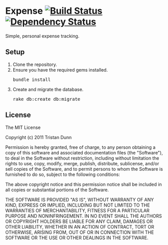 # Expense [![Build Status](https://secure.travis-ci.org/tristandunn/expense.png?branch=master)](http://travis-ci.org/tristandunn/expense) [![Dependency Status](https://gemnasium.com/tristandunn/expense.png)](https://gemnasium.com/tristandunn/expense)

Simple, personal expense tracking.

## Setup

1. Clone the repository.
2. Ensure you have the required gems installed.
   <pre>
   bundle install
   </pre>
3. Create and migrate the database.
   <pre>
   rake db:create db:migrate
   </pre>

## License

The MIT License

Copyright (c) 2011 Tristan Dunn

Permission is hereby granted, free of charge, to any person obtaining a copy
of this software and associated documentation files (the "Software"), to deal
in the Software without restriction, including without limitation the rights
to use, copy, modify, merge, publish, distribute, sublicense, and/or sell
copies of the Software, and to permit persons to whom the Software is
furnished to do so, subject to the following conditions:

The above copyright notice and this permission notice shall be included in
all copies or substantial portions of the Software.

THE SOFTWARE IS PROVIDED "AS IS", WITHOUT WARRANTY OF ANY KIND, EXPRESS OR
IMPLIED, INCLUDING BUT NOT LIMITED TO THE WARRANTIES OF MERCHANTABILITY,
FITNESS FOR A PARTICULAR PURPOSE AND NONINFRINGEMENT. IN NO EVENT SHALL THE
AUTHORS OR COPYRIGHT HOLDERS BE LIABLE FOR ANY CLAIM, DAMAGES OR OTHER
LIABILITY, WHETHER IN AN ACTION OF CONTRACT, TORT OR OTHERWISE, ARISING FROM,
OUT OF OR IN CONNECTION WITH THE SOFTWARE OR THE USE OR OTHER DEALINGS IN
THE SOFTWARE.
